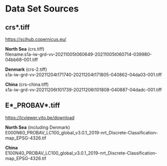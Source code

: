 # Data Set Sources

## crs*.tiff

https://scihub.copernicus.eu/

**North Sea** (crs.tiff)  
filename:s1a-iw-grd-vv-20211005t060649-20211005t060714-039980-04bb68-001.tiff

**Denmark** (crs-2.tiff)  
s1a-iw-grd-vv-20211204t171740-20211204t171805-040862-04da03-001.tiff

**China** (crs-china.tiff)  
s1a-iw-grd-vv-20211206t101739-20211206t101808-040887-04dadc-001.tiff

## E*_PROBAV*.tiff

https://lcviewer.vito.be/download

**North Sea** (including Denmark)  
E000N60_PROBAV_LC100_global_v3.0.1_2019-nrt_Discrete-Classification-map_EPSG-4326.tif

**China**  
E100N40_PROBAV_LC100_global_v3.0.1_2019-nrt_Discrete-Classification-map_EPSG-4326.tif
